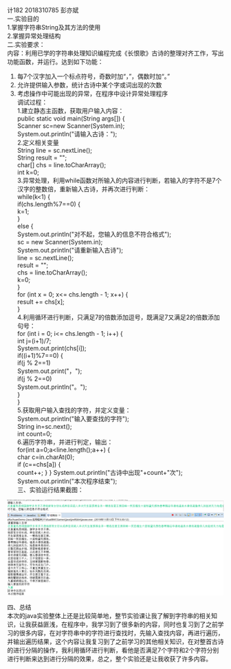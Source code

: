 计182 2018310785 彭亦斌  
一.实验目的  
1.掌握字符串String及其方法的使用  
2.掌握异常处理结构  
二.实验要求：  
内容：利用已学的字符串处理知识编程完成《长恨歌》古诗的整理对齐工作，写出功能函数，并运行。达到如下功能：  
1.	每7个汉字加入一个标点符号，奇数时加“，”，偶数时加“。”  
2.	允许提供输入参数，统计古诗中某个字或词出现的次数  
3.	考虑操作中可能出现的异常，在程序中设计异常处理程序  
调试过程：  
1.建立静态主函数，获取用户输入内容：  
	public static void main(String args[]) {  
		Scanner sc=new Scanner(System.in);  
		System.out.println("请输入古诗：");  
 2.定义相关变量   
 		String line = sc.nextLine();  
    String result = "";  
    char[] chs = line.toCharArray();  
    int k=0;  
 3.异常处理，利用while函数对所输入的内容进行判断，若输入的字符不是7个汉字的整数倍，重新输入古诗，并再次进行判断：  
 		while(k<1) {  
			if(chs.length%7==0) {  
				k=1;   
			}  
			else {  
				System.out.println("对不起，您输入的信息不符合格式");  
				sc = new Scanner(System.in);  
				System.out.println("请重新输入古诗");  
				line = sc.nextLine();  
				result = "";  
				chs = line.toCharArray();  
				k=0;  
			}  
      			for (int x = 0; x<= chs.length - 1; x++) {  
				result += chs[x];  
			}  
4.利用循环进行判断，只满足7的倍数添加逗号，既满足7又满足2的倍数添加句号：  
		for (int i = 0; i<= chs.length - 1; i++) {  
			int j=(i+1)/7;  
			System.out.print(chs[i]);  
			if((i+1)%7==0) {  
				if(j % 2==1)  
					System.out.print("，");  
				if(j % 2==0)  
					System.out.println("。");  
			}  
		}  
5.获取用户输入查找的字符，并定义变量：  
		System.out.println("输入要查找的字符");    
		String in=sc.next();  
    int count=0;  
6.遍历字符串，并进行判定，输出：  
		for(int a=0;a<line.length();a++) {  
			char c=in.charAt(0);  
			if (c==chs[a]) {  
			    count++;
			   }
		}
		 System.out.println("古诗中出现"+count+"次");  
		 System.out.println("本次程序结束");  
三、实验运行结果截图：  

![e](https://github.com/S8208819/-4/blob/master/b7bab262dcd6ae053f2ee5740901422.png)    
![e](https://github.com/S8208819/-4/blob/master/31cb697ca954d62d08758d5011e1733.png)    

四、总结  
  本次的java实验整体上还是比较简单地，整节实验课让我了解到字符串的相关知识，让我获益匪浅，在程序中，我学习到了很多新的内容，同时也复习到了之前学习的很多内容，在对字符串中的字符进行查找时，先输入查找内容，再进行遍历，并输出遍历结果，这个内容让我复习到了之前学习的其他相关知识，在对整首古诗的进行分隔的操作，我利用循环进行判断，看他是否满足7个字符和2个字符分别进行判断来达到进行分隔的效果，总之，整个实验还是让我收获了许多内容。
    

